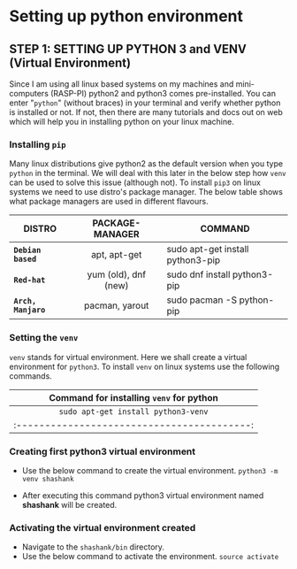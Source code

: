 # Setting up python environment

## **STEP 1**: SETTING UP PYTHON 3 and VENV (Virtual Environment)
Since I am using all linux based systems on my machines and mini-computers (RASP-PI) python2 and python3 comes pre-installed. You can enter "`python`" (without braces) in your terminal and verify whether python is installed or not. If not, then there are many tutorials and docs out on web which will help you in installing python on your linux machine.

### **Installing `pip`**
Many linux distributions give python2 as the default version when you type `python` in the terminal. We will deal with this later in the below step how `venv` can be used to solve this issue (although not).
To install `pip3` on linux systems we need to use distro's package manager.
The below table shows what package managers are used in different flavours.


| DISTRO        | PACKAGE-MANAGER | COMMAND |
| ------------- |:-------------:| -------------|
|**`Debian based`**  | apt, apt-get  | sudo apt-get install python3-pip |
| **`Red-hat`**     | yum (old), dnf (new)  |   sudo dnf install python3-pip    |
| **`Arch, Manjaro`** | pacman, yarout     |    sudo pacman -S python-pip   |

### **Setting the `venv`**
`venv` stands for virtual environment. Here we shall create a virtual environment for `python3`. To install `venv` on linux systems use the following commands.

| Command for installing `venv` for python  |
|:-----------------------------------------:|
|   `sudo apt-get install python3-venv`   |
|:-----------------------------------------:|

### **Creating first python3 virtual environment**
- Use the below command to create the virtual environment.
`python3 -m venv shashank`

- After executing this command python3 virtual environment named **shashank** will be created.

### **Activating the virtual environment created**
- Navigate to the `shashank/bin` directory.
- Use the below command to activate the environment.
`source activate`
